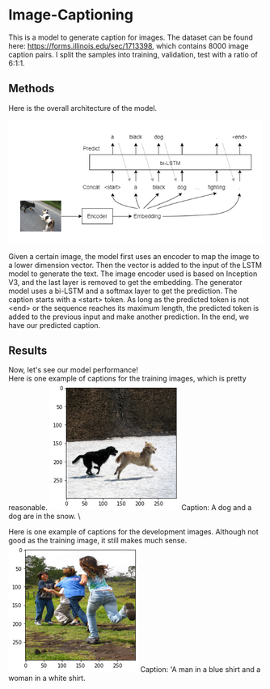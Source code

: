 # Image-Captioning

This is a model to generate caption for images. The dataset can be found here: https://forms.illinois.edu/sec/1713398, which contains 8000 image caption pairs. I split the samples into training, validation, test with a ratio of 6:1:1.

## Methods

Here is the overall architecture of the model.

![model architecture](https://github.com/noiper/Image-Captioning/blob/main/src/architecture.png)

Given a certain image, the model first uses an encoder to map the image to a lower dimension vector. Then the vector is added to the input of the LSTM model to generate the text. The image encoder used is based on Inception V3, and the last layer is removed to get the embedding. The generator model uses a bi-LSTM and a softmax layer to get the prediction. The caption starts with a \<start\> token. As long as the predicted token is not \<end\> or the sequence reaches its maximum length, the predicted token is added to the previous input and make another prediction. In the end, we have our predicted caption.

## Results

Now, let's see our model performance! \
Here is one example of captions for the training images, which is pretty reasonable.
![model architecture](https://github.com/noiper/Image-Captioning/blob/main/src/example1.png)
Caption: A dog and a dog are in the snow. \

Here is one example of captions for the development images. Although not good as the training image, it still makes much sense.
![model architecture](https://github.com/noiper/Image-Captioning/blob/main/src/example2.png)
Caption: 'A man in a blue shirt and a woman in a white shirt.
